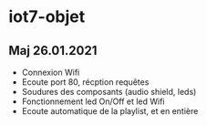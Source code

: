 # iot7-objet

## Maj 26.01.2021
*    Connexion Wifi
*    Ecoute port 80, récption requêtes
*    Soudures des composants (audio shield, leds)
*    Fonctionnement led On/Off et led Wifi
*    Ecoute automatique de la playlist, et en entière

